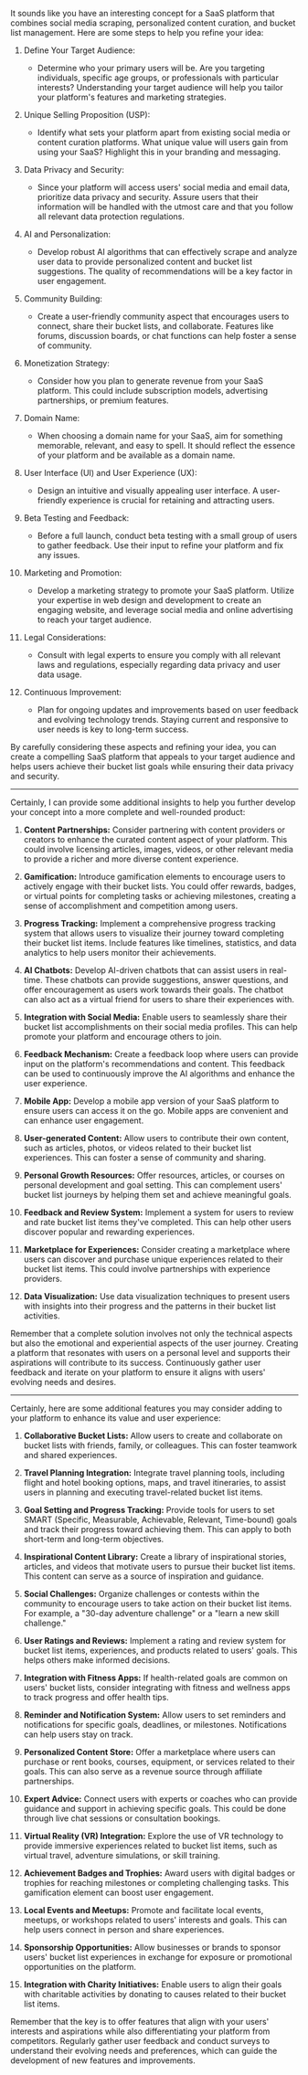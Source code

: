 It sounds like you have an interesting concept for a SaaS platform that combines social media scraping, personalized content curation, and bucket list management. Here are some steps to help you refine your idea:

1. Define Your Target Audience:
   - Determine who your primary users will be. Are you targeting individuals, specific age groups, or professionals with particular interests? Understanding your target audience will help you tailor your platform's features and marketing strategies.

2. Unique Selling Proposition (USP):
   - Identify what sets your platform apart from existing social media or content curation platforms. What unique value will users gain from using your SaaS? Highlight this in your branding and messaging.

3. Data Privacy and Security:
   - Since your platform will access users' social media and email data, prioritize data privacy and security. Assure users that their information will be handled with the utmost care and that you follow all relevant data protection regulations.

4. AI and Personalization:
   - Develop robust AI algorithms that can effectively scrape and analyze user data to provide personalized content and bucket list suggestions. The quality of recommendations will be a key factor in user engagement.

5. Community Building:
   - Create a user-friendly community aspect that encourages users to connect, share their bucket lists, and collaborate. Features like forums, discussion boards, or chat functions can help foster a sense of community.

6. Monetization Strategy:
   - Consider how you plan to generate revenue from your SaaS platform. This could include subscription models, advertising partnerships, or premium features.

7. Domain Name:
   - When choosing a domain name for your SaaS, aim for something memorable, relevant, and easy to spell. It should reflect the essence of your platform and be available as a domain name.

8. User Interface (UI) and User Experience (UX):
   - Design an intuitive and visually appealing user interface. A user-friendly experience is crucial for retaining and attracting users.

9. Beta Testing and Feedback:
   - Before a full launch, conduct beta testing with a small group of users to gather feedback. Use their input to refine your platform and fix any issues.

10. Marketing and Promotion:
    - Develop a marketing strategy to promote your SaaS platform. Utilize your expertise in web design and development to create an engaging website, and leverage social media and online advertising to reach your target audience.

11. Legal Considerations:
    - Consult with legal experts to ensure you comply with all relevant laws and regulations, especially regarding data privacy and user data usage.

12. Continuous Improvement:
    - Plan for ongoing updates and improvements based on user feedback and evolving technology trends. Staying current and responsive to user needs is key to long-term success.

By carefully considering these aspects and refining your idea, you can create a compelling SaaS platform that appeals to your target audience and helps users achieve their bucket list goals while ensuring their data privacy and security.


--------------------
Certainly, I can provide some additional insights to help you further develop your concept into a more complete and well-rounded product:

1. **Content Partnerships:** Consider partnering with content providers or creators to enhance the curated content aspect of your platform. This could involve licensing articles, images, videos, or other relevant media to provide a richer and more diverse content experience.

2. **Gamification:** Introduce gamification elements to encourage users to actively engage with their bucket lists. You could offer rewards, badges, or virtual points for completing tasks or achieving milestones, creating a sense of accomplishment and competition among users.

3. **Progress Tracking:** Implement a comprehensive progress tracking system that allows users to visualize their journey toward completing their bucket list items. Include features like timelines, statistics, and data analytics to help users monitor their achievements.

4. **AI Chatbots:** Develop AI-driven chatbots that can assist users in real-time. These chatbots can provide suggestions, answer questions, and offer encouragement as users work towards their goals. The chatbot can also act as a virtual friend for users to share their experiences with.

5. **Integration with Social Media:** Enable users to seamlessly share their bucket list accomplishments on their social media profiles. This can help promote your platform and encourage others to join.

6. **Feedback Mechanism:** Create a feedback loop where users can provide input on the platform's recommendations and content. This feedback can be used to continuously improve the AI algorithms and enhance the user experience.

7. **Mobile App:** Develop a mobile app version of your SaaS platform to ensure users can access it on the go. Mobile apps are convenient and can enhance user engagement.

8. **User-generated Content:** Allow users to contribute their own content, such as articles, photos, or videos related to their bucket list experiences. This can foster a sense of community and sharing.

9. **Personal Growth Resources:** Offer resources, articles, or courses on personal development and goal setting. This can complement users' bucket list journeys by helping them set and achieve meaningful goals.

10. **Feedback and Review System:** Implement a system for users to review and rate bucket list items they've completed. This can help other users discover popular and rewarding experiences.

11. **Marketplace for Experiences:** Consider creating a marketplace where users can discover and purchase unique experiences related to their bucket list items. This could involve partnerships with experience providers.

12. **Data Visualization:** Use data visualization techniques to present users with insights into their progress and the patterns in their bucket list activities.

Remember that a complete solution involves not only the technical aspects but also the emotional and experiential aspects of the user journey. Creating a platform that resonates with users on a personal level and supports their aspirations will contribute to its success. Continuously gather user feedback and iterate on your platform to ensure it aligns with users' evolving needs and desires.

----------------------------
Certainly, here are some additional features you may consider adding to your platform to enhance its value and user experience:

1. **Collaborative Bucket Lists:** Allow users to create and collaborate on bucket lists with friends, family, or colleagues. This can foster teamwork and shared experiences.

2. **Travel Planning Integration:** Integrate travel planning tools, including flight and hotel booking options, maps, and travel itineraries, to assist users in planning and executing travel-related bucket list items.

3. **Goal Setting and Progress Tracking:** Provide tools for users to set SMART (Specific, Measurable, Achievable, Relevant, Time-bound) goals and track their progress toward achieving them. This can apply to both short-term and long-term objectives.

4. **Inspirational Content Library:** Create a library of inspirational stories, articles, and videos that motivate users to pursue their bucket list items. This content can serve as a source of inspiration and guidance.

5. **Social Challenges:** Organize challenges or contests within the community to encourage users to take action on their bucket list items. For example, a "30-day adventure challenge" or a "learn a new skill challenge."

6. **User Ratings and Reviews:** Implement a rating and review system for bucket list items, experiences, and products related to users' goals. This helps others make informed decisions.

7. **Integration with Fitness Apps:** If health-related goals are common on users' bucket lists, consider integrating with fitness and wellness apps to track progress and offer health tips.

8. **Reminder and Notification System:** Allow users to set reminders and notifications for specific goals, deadlines, or milestones. Notifications can help users stay on track.

9. **Personalized Content Store:** Offer a marketplace where users can purchase or rent books, courses, equipment, or services related to their goals. This can also serve as a revenue source through affiliate partnerships.

10. **Expert Advice:** Connect users with experts or coaches who can provide guidance and support in achieving specific goals. This could be done through live chat sessions or consultation bookings.

11. **Virtual Reality (VR) Integration:** Explore the use of VR technology to provide immersive experiences related to bucket list items, such as virtual travel, adventure simulations, or skill training.

12. **Achievement Badges and Trophies:** Award users with digital badges or trophies for reaching milestones or completing challenging tasks. This gamification element can boost user engagement.

13. **Local Events and Meetups:** Promote and facilitate local events, meetups, or workshops related to users' interests and goals. This can help users connect in person and share experiences.

14. **Sponsorship Opportunities:** Allow businesses or brands to sponsor users' bucket list experiences in exchange for exposure or promotional opportunities on the platform.

15. **Integration with Charity Initiatives:** Enable users to align their goals with charitable activities by donating to causes related to their bucket list items.

Remember that the key is to offer features that align with your users' interests and aspirations while also differentiating your platform from competitors. Regularly gather user feedback and conduct surveys to understand their evolving needs and preferences, which can guide the development of new features and improvements.